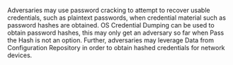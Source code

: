 Adversaries may use password cracking to attempt to recover usable credentials, such as plaintext passwords, when credential material such as password hashes are obtained. OS Credential Dumping can be used to obtain password hashes, this may only get an adversary so far when Pass the Hash is not an option. Further, adversaries may leverage Data from Configuration Repository in order to obtain hashed credentials for network devices.
